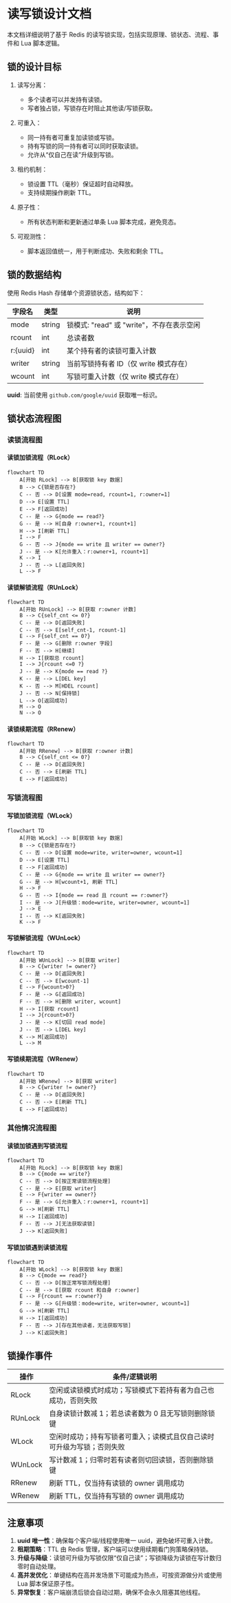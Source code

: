 # 读写锁设计文档
本文档详细说明了基于 Redis 的读写锁实现，包括实现原理、锁状态、流程、事件和 Lua 脚本逻辑。

## 锁的设计目标

1. 读写分离：
   * 多个读者可以并发持有读锁。
   * 写者独占锁，写锁存在时阻止其他读/写锁获取。

2. 可重入：
   * 同一持有者可重复加读锁或写锁。
   * 持有写锁的同一持有者可以同时获取读锁。
   * 允许从“仅自己在读”升级到写锁。

3. 租约机制：
   * 锁设置 TTL（毫秒）保证超时自动释放。
   * 支持续期操作刷新 TTL。

4. 原子性：
   * 所有状态判断和更新通过单条 Lua 脚本完成，避免竞态。

5. 可观测性：
   * 脚本返回值统一，用于判断成功、失败和剩余 TTL。


## 锁的数据结构

使用 Redis Hash 存储单个资源锁状态，结构如下：

| 字段名      | 类型     | 说明                            |
|----------| ------ | ----------------------------- |
| mode     | string | 锁模式: "read" 或 "write"，不存在表示空闲 |
| rcount   | int    | 总读者数                          |
| r:{uuid} | int    | 某个持有者的读锁可重入计数                 |
| writer   | string | 当前写锁持有者 ID（仅 write 模式存在）      |
| wcount   | int    | 写锁可重入计数（仅 write 模式存在）         |

**uuid**: 当前使用 `github.com/google/uuid` 获取唯一标识。


## 锁状态流程图

### 读锁流程图
#### 读锁加锁流程（RLock）

```mermaid
flowchart TD
    A[开始 RLock] --> B[获取锁 key 数据]
    B --> C{锁是否存在?}
    C -- 否 --> D[设置 mode=read, rcount=1, r:owner=1]
    D --> E[设置 TTL]
    E --> F[返回成功]
    C -- 是 --> G{mode == read?}
    G -- 是 --> H[自身 r:owner+1, rcount+1]
    H --> I[刷新 TTL]
    I --> F
    G -- 否 --> J{mode == write 且 writer == owner?}
    J -- 是 --> K[允许重入：r:owner+1, rcount+1]
    K --> I
    J -- 否 --> L[返回失败]
    L --> F
```

#### 读锁解锁流程（RUnLock）

```mermaid
flowchart TD
    A[开始 RUnLock] --> B[获取 r:owner 计数]
    B --> C{self_cnt <= 0?}
    C -- 是 --> D[返回失败]
    C -- 否 --> E[self_cnt-1, rcount-1]
    E --> F{self_cnt == 0?}
    F -- 是 --> G[删除 r:owner 字段]
    F -- 否 --> H[继续]
    H --> I[获取总 rcount]
    I --> J{rcount <=0 ?}
    J -- 是 --> K{mode == read ?}
    K -- 是 --> L[DEL key]
    K -- 否 --> M[HDEL rcount]
    J -- 否 --> N[保持锁]
    L --> O[返回成功]
    M --> O
    N --> O
```

#### 读锁续期流程（RRenew）

```mermaid
flowchart TD
    A[开始 RRenew] --> B[获取 r:owner 计数]
    B --> C{self_cnt <= 0?}
    C -- 是 --> D[返回失败]
    C -- 否 --> E[刷新 TTL]
    E --> F[返回成功]
```

### 写锁流程图
#### 写锁加锁流程（WLock）

```mermaid
flowchart TD
    A[开始 WLock] --> B[获取锁 key 数据]
    B --> C{锁是否存在?}
    C -- 否 --> D[设置 mode=write, writer=owner, wcount=1]
    D --> E[设置 TTL]
    E --> F[返回成功]
    C -- 是 --> G{mode == write 且 writer == owner?}
    G -- 是 --> H[wcount+1, 刷新 TTL]
    H --> F
    G -- 否 --> I{mode == read 且 rcount == r:owner?}
    I -- 是 --> J[升级锁：mode=write, writer=owner, wcount=1]
    J --> E
    I -- 否 --> K[返回失败]
    K --> F
```

#### 写锁解锁流程（WUnLock）

```mermaid
flowchart TD
    A[开始 WUnLock] --> B[获取 writer]
    B --> C{writer != owner?}
    C -- 是 --> D[返回失败]
    C -- 否 --> E[wcount-1]
    E --> F{wcount>0?}
    F -- 是 --> G[返回成功]
    F -- 否 --> H[删除 writer, wcount]
    H --> I[获取 rcount]
    I --> J{rcount>0?}
    J -- 是 --> K[切回 read mode]
    J -- 否 --> L[DEL key]
    K --> M[返回成功]
    L --> M
```

#### 写锁续期流程（WRenew）

```mermaid
flowchart TD
    A[开始 WRenew] --> B[获取 writer]
    B --> C{writer != owner?}
    C -- 是 --> D[返回失败]
    C -- 否 --> E[刷新 TTL]
    E --> F[返回成功]
```

### 其他情况流程图
#### 读锁加锁遇到写锁流程
```mermaid
flowchart TD
    A[开始 RLock] --> B[获取锁 key 数据]
    B --> C{mode == write?}
    C -- 否 --> D[按正常读锁流程处理]
    C -- 是 --> E[获取 writer]
    E --> F{writer == owner?}
    F -- 是 --> G[允许重入：r:owner+1, rcount+1]
    G --> H[刷新 TTL]
    H --> I[返回成功]
    F -- 否 --> J[无法获取读锁]
    J --> K[返回失败]
```

#### 写锁加锁遇到读锁流程
```mermaid
flowchart TD
    A[开始 WLock] --> B[获取锁 key 数据]
    B --> C{mode == read?}
    C -- 否 --> D[按正常写锁流程处理]
    C -- 是 --> E[获取 rcount 和自身 r:owner]
    E --> F{rcount == r:owner?}
    F -- 是 --> G[升级锁：mode=write, writer=owner, wcount=1]
    G --> H[刷新 TTL]
    H --> I[返回成功]
    F -- 否 --> J[存在其他读者，无法获取写锁]
    J --> K[返回失败]
```

## 锁操作事件
| 操作      | 条件/逻辑说明                             |
| ------- | ----------------------------------- |
| RLock   | 空闲或读锁模式时成功；写锁模式下若持有者为自己也成功，否则失败     |
| RUnLock | 自身读锁计数减 1；若总读者数为 0 且无写锁则删除锁键        |
| WLock   | 空闲时成功；持有写锁者可重入；读模式且仅自己读时可升级为写锁；否则失败 |
| WUnLock | 写计数减 1；归零时若有读者则切回读锁，否则删除锁键          |
| RRenew  | 刷新 TTL，仅当持有读锁的 owner 调用成功           |
| WRenew  | 刷新 TTL，仅当持有写锁的 owner 调用成功           |


## 注意事项
1. **uuid 唯一性**：确保每个客户端/线程使用唯一 uuid，避免破坏可重入计数。
2. **租期策略**：TTL 由 Redis 管理，客户端可以使用续期看门狗策略保持锁。
3. **升级与降级**：读锁可升级为写锁仅限“仅自己读”；写锁降级为读锁在写计数归零时自动处理。
4. **高并发优化**：单键结构在高并发场景下可能成为热点，可按资源做分片或使用 Lua 脚本保证原子性。
5. **异常恢复**：客户端崩溃后锁会自动过期，确保不会永久阻塞其他线程。

